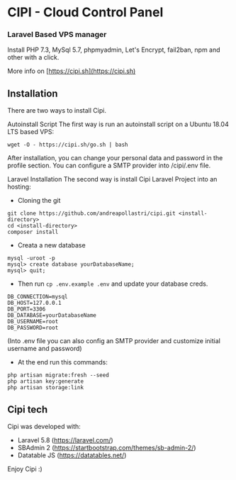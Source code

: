 # CIPI - Cloud Control Panel
### Laravel Based VPS manager
Install PHP 7.3, MySql 5.7, phpmyadmin, Let's Encrypt, fail2ban, npm and other with a click.

More info on [https://cipi.sh](https://cipi.sh)


## Installation
There are two ways to install Cipi.

Autoinstall Script
The first way is run an autoinstall script on a Ubuntu 18.04 LTS based VPS:
```
wget -O - https://cipi.sh/go.sh | bash
```
After installation, you can change your personal data and password in the profile section.
You can configure a SMTP provider into /cipi/.env file.

Laravel Installation
The second way is install Cipi Laravel Project into an hosting:

- Cloning the git
```
git clone https://github.com/andreapollastri/cipi.git <install-directory>
cd <install-directory>
composer install
```

- Creata a new database
```
mysql -uroot -p
mysql> create database yourDatabaseName;
mysql> quit;
```

- Then run `cp .env.example .env` and update your database creds.
```
DB_CONNECTION=mysql
DB_HOST=127.0.0.1
DB_PORT=3306
DB_DATABASE=yourDatabaseName
DB_USERNAME=root
DB_PASSWORD=root
```
(Into .env file you can also config an SMTP provider and customize initial username and password)


- At the end run this commands:
```
php artisan migrate:fresh --seed
php artisan key:generate
php artisan storage:link
```


## Cipi tech
Cipi was developed with:
- Laravel 5.8 (https://laravel.com/)
- SBAdmin 2 (https://startbootstrap.com/themes/sb-admin-2/)
- Datatable JS (https://datatables.net/)


Enjoy Cipi :)
